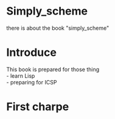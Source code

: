 # Simply_scheme
there is about the book "simply_scheme"
# Introduce
This book is prepared for those thing  
     - learn Lisp  
     - preparing for ICSP
# First charpe
